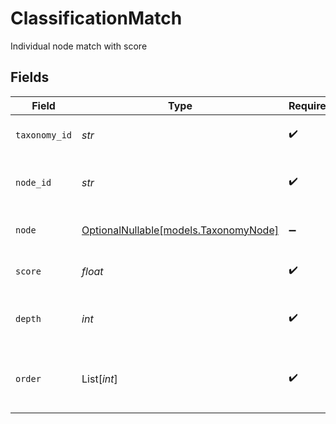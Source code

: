 # ClassificationMatch

Individual node match with score


## Fields

| Field                                                              | Type                                                               | Required                                                           | Description                                                        | Example                                                            |
| ------------------------------------------------------------------ | ------------------------------------------------------------------ | ------------------------------------------------------------------ | ------------------------------------------------------------------ | ------------------------------------------------------------------ |
| `taxonomy_id`                                                      | *str*                                                              | :heavy_check_mark:                                                 | ID of the matched taxonomy                                         |                                                                    |
| `node_id`                                                          | *str*                                                              | :heavy_check_mark:                                                 | ID of the matched taxonomy node                                    |                                                                    |
| `node`                                                             | [OptionalNullable[models.TaxonomyNode]](../models/taxonomynode.md) | :heavy_minus_sign:                                                 | Full node object if requested                                      |                                                                    |
| `score`                                                            | *float*                                                            | :heavy_check_mark:                                                 | Confidence score of the match                                      |                                                                    |
| `depth`                                                            | *int*                                                              | :heavy_check_mark:                                                 | Depth of the node in the taxonomy                                  | 1                                                                  |
| `order`                                                            | List[*int*]                                                        | :heavy_check_mark:                                                 | Order of the node in the taxonomy                                  | [<br/>1,<br/>2,<br/>3<br/>]                                        |